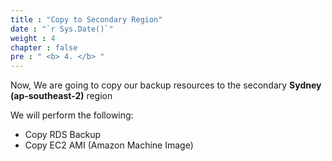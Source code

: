 ```yaml
---
title : "Copy to Secondary Region"
date : "`r Sys.Date()`"
weight : 4
chapter : false
pre : " <b> 4. </b> "
---
```


 Now, We are going to copy our backup resources to the secondary **Sydney (ap-southeast-2)** region

We will perform the following:
 - Copy RDS Backup
 - Copy EC2 AMI (Amazon Machine Image)
 